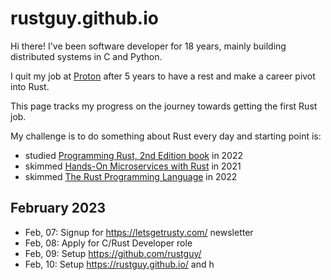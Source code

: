 # rustguy.github.io

Hi there!
I've been software developer for 18 years, mainly building distributed systems in C and Python. 

I quit my job at [Proton](https://proton.me/) after 5 years to have a rest and make a career pivot into Rust.

This page tracks my progress on the journey towards getting the first Rust job.

My challenge is to do something about Rust every day and starting point is:

* studied [Programming Rust, 2nd Edition book](https://www.oreilly.com/library/view/programming-rust-2nd/9781492052586/) in 2022
* skimmed [Hands-On Microservices with Rust](https://www.amazon.pl/Hands-Microservices-Rust-scalable-microservices/dp/1789342759/) in 2021
* skimmed [The Rust Programming Language](https://doc.rust-lang.org/book/) in 2022

## February 2023

* Feb, 07: Signup for https://letsgetrusty.com/ newsletter
* Feb, 08: Apply for C/Rust Developer role
* Feb, 09: Setup https://github.com/rustguy/
* Feb, 10: Setup https://rustguy.github.io/ and h
